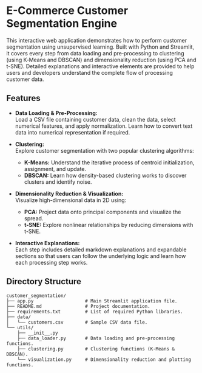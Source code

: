 # E-Commerce Customer Segmentation Engine

This interactive web application demonstrates how to perform customer segmentation using unsupervised learning. Built with Python and Streamlit, it covers every step from data loading and pre‑processing to clustering (using K‑Means and DBSCAN) and dimensionality reduction (using PCA and t-SNE). Detailed explanations and interactive elements are provided to help users and developers understand the complete flow of processing customer data.

## Features

- **Data Loading & Pre-Processing:**  
  Load a CSV file containing customer data, clean the data, select numerical features, and apply normalization. Learn how to convert text data into numerical representation if required.

- **Clustering:**  
  Explore customer segmentation with two popular clustering algorithms:  
  - **K-Means:** Understand the iterative process of centroid initialization, assignment, and update.  
  - **DBSCAN:** Learn how density-based clustering works to discover clusters and identify noise.

- **Dimensionality Reduction & Visualization:**  
  Visualize high-dimensional data in 2D using:  
  - **PCA:** Project data onto principal components and visualize the spread.  
  - **t-SNE:** Explore nonlinear relationships by reducing dimensions with t-SNE.

- **Interactive Explanations:**  
  Each step includes detailed markdown explanations and expandable sections so that users can follow the underlying logic and learn how each processing step works.

## Directory Structure

```plaintext
customer_segmentation/
├── app.py                   # Main Streamlit application file.
├── README.md                # Project documentation.
├── requirements.txt         # List of required Python libraries.
├── data/
│   └── customers.csv        # Sample CSV data file.
└── utils/
    ├── __init__.py
    ├── data_loader.py       # Data loading and pre-processing functions.
    ├── clustering.py        # Clustering functions (K-Means & DBSCAN).
    └── visualization.py     # Dimensionality reduction and plotting functions.
